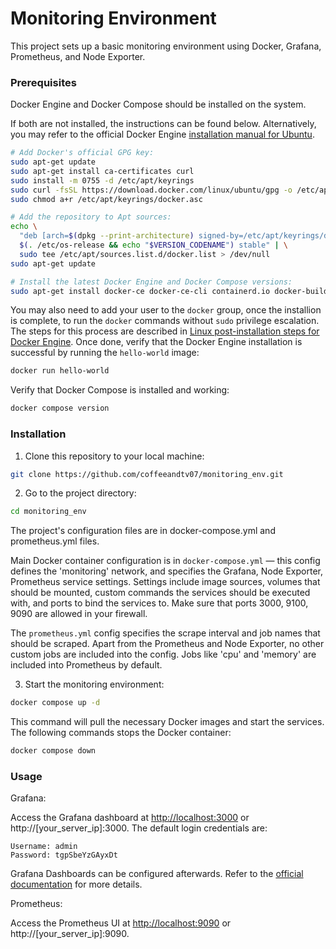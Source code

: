 # Monitoring Environment

This project sets up a basic monitoring environment using Docker, Grafana, Prometheus, and Node Exporter.

### Prerequisites

Docker Engine and Docker Compose should be installed on the system. 

If both are not installed, the instructions can be found below. Alternatively, you may refer to the official Docker Engine [installation manual for Ubuntu](https://docs.docker.com/engine/install/ubuntu/#install-using-the-repository).
```bash
# Add Docker's official GPG key:
sudo apt-get update
sudo apt-get install ca-certificates curl
sudo install -m 0755 -d /etc/apt/keyrings
sudo curl -fsSL https://download.docker.com/linux/ubuntu/gpg -o /etc/apt/keyrings/docker.asc
sudo chmod a+r /etc/apt/keyrings/docker.asc

# Add the repository to Apt sources:
echo \
  "deb [arch=$(dpkg --print-architecture) signed-by=/etc/apt/keyrings/docker.asc] https://download.docker.com/linux/ubuntu \
  $(. /etc/os-release && echo "$VERSION_CODENAME") stable" | \
  sudo tee /etc/apt/sources.list.d/docker.list > /dev/null
sudo apt-get update

# Install the latest Docker Engine and Docker Compose versions:
sudo apt-get install docker-ce docker-ce-cli containerd.io docker-buildx-plugin docker-compose-plugin
```

You may also need to add your user to the `docker` group, once the installion is complete, to run the `docker` commands without `sudo` privilege escalation. The steps for this process are described in [Linux post-installation steps for Docker Engine](https://docs.docker.com/engine/install/linux-postinstall/). Once done, verify that the Docker Engine installation is successful by running the `hello-world` image:
```bash
docker run hello-world
```

Verify that Docker Compose is installed and working: 
```bash
docker compose version
```

### Installation

1. Clone this repository to your local machine:
```bash
git clone https://github.com/coffeeandtv07/monitoring_env.git
```      

2. Go to the project directory:
```bash
cd monitoring_env
```

The project's configuration files are in docker-compose.yml and prometheus.yml files. 

Main Docker container configuration is in `docker-compose.yml` — this config defines the 'monitoring' network, and specifies the Grafana, Node Exporter, Prometheus service settings.
Settings include image sources, volumes that should be mounted, custom commands the services should be executed with, and ports to bind the services to.
Make sure that ports 3000, 9100, 9090 are allowed in your firewall.

The `prometheus.yml` config specifies the scrape interval and job names that should be scraped. Apart from the Prometheus and Node Exporter, no other custom jobs are included into the config.
Jobs like 'cpu' and 'memory' are included into Prometheus by default.

3. Start the monitoring environment:
```bash
docker compose up -d
```

This command will pull the necessary Docker images and start the services. The following commands stops the Docker container:
```bash
docker compose down
```

### Usage

Grafana: 

Access the Grafana dashboard at [http://localhost:3000](http://localhost:3000) or http://[your_server_ip]:3000. 
The default login credentials are:

    Username: admin
    Password: tgpSbeYzGAyxDt
  
Grafana Dashboards can be configured afterwards. Refer to the [official documentation](https://grafana.com/docs/grafana/latest/dashboards/) for more details.

Prometheus: 

Access the Prometheus UI at [http://localhost:9090](http://localhost:9090) or http://[your_server_ip]:9090.
